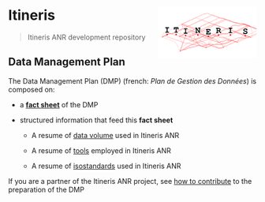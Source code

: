 # Itineris <img src="www/logo.png" align="right" width="200"/>
> Itineris ANR development repository

## Data Management Plan 

The Data Management Plan (DMP) (french: *Plan de Gestion des Données*) is composed on:

* a [**fact sheet**](https://zoometh.github.io/itineris/dmp/) of the DMP

* structured information that feed this **fact sheet**

  + A resume of [data volume](https://github.com/zoometh/itineris/blob/main/data/data_resume.tsv) used in Itineris ANR
  
  + A resume of [tools](https://github.com/zoometh/itineris/blob/main/data/tools_resume.tsv) employed in Itineris ANR
  
  + A resume of [isostandards]([https://github.com/zoometh/itineris/blob/main/data/isos_resume.tsv]) used in Itineris ANR 
  
If you are a partner of the Itineris ANR project, see [how to contribute](https://github.com/zoometh/itineris/blob/master/dmp/CONTRIBUTING.md) to the preparation of the DMP
